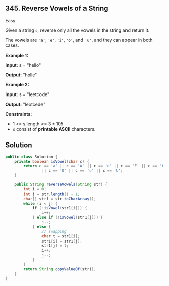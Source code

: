 ## 345\. Reverse Vowels of a String

Easy

Given a string `s`, reverse only all the vowels in the string and return it.

The vowels are `'a'`, `'e'`, `'i'`, `'o'`, and `'u'`, and they can appear in both cases.

**Example 1:**

**Input:** s = "hello"

**Output:** "holle"

**Example 2:**

**Input:** s = "leetcode"

**Output:** "leotcede"

**Constraints:**

*   1 <= s.length <= 3 * 105
*   `s` consist of **printable ASCII** characters.

## Solution

```java
public class Solution {
    private boolean isVowel(char c) {
        return c == 'a' || c == 'A' || c == 'e' || c == 'E' || c == 'i' || c == 'I' || c == 'o'
                || c == 'O' || c == 'u' || c == 'U';
    }

    public String reverseVowels(String str) {
        int i = 0;
        int j = str.length() - 1;
        char[] str1 = str.toCharArray();
        while (i < j) {
            if (!isVowel(str1[i])) {
                i++;
            } else if (!isVowel(str1[j])) {
                j--;
            } else {
                // swapping
                char t = str1[i];
                str1[i] = str1[j];
                str1[j] = t;
                i++;
                j--;
            }
        }
        return String.copyValueOf(str1);
    }
}
```